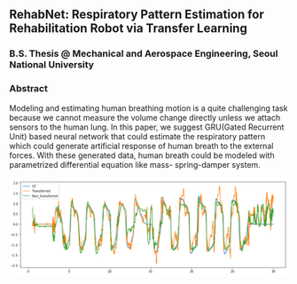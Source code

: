 ## RehabNet: Respiratory Pattern Estimation for Rehabilitation Robot via Transfer Learning
### B.S. Thesis @ Mechanical and Aerospace Engineering, Seoul National University

### Abstract
Modeling and estimating human breathing motion is a quite challenging task because we cannot measure the volume change directly unless we attach sensors to the human lung. In this paper, we suggest GRU(Gated Recurrent Unit) based neural network that could estimate the respiratory pattern which could generate artificial response of human breath to the external forces. With these generated data, human breath could be modeled with parametrized differential equation like mass- spring-damper system.

<p align = "center">
<img src="https://github.com/dsshim0125/RehabNet/blob/master/fig.png" width="600"> 
</p>
